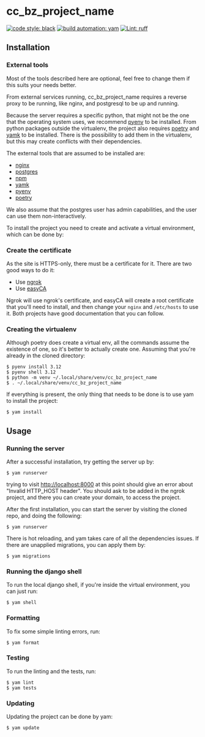 # cc_bz_project_name

[![code style: black][black_badge]][black_url]
[![build automation: yam][yam_badge]][yam_url]
[![Lint: ruff][ruff_badge]][ruff_url]


## Installation

### External tools

Most of the tools described here are optional, feel free to change them
if this suits your needs better.

From external services running, cc_bz_project_name requires a
reverse proxy to be running, like nginx, and postgresql to be up and
running.

Because the server requires a specific python, that might not be the one
that the operating system uses, we recommend [pyenv] to be installed.
From python packages outside the virtualenv, the project also requires
[poetry] and [yamk] to be installed. There is the possibility to add them
in the virtualenv, but this may create conflicts with their dependencies.

The external tools that are assumed to be installed are:

- [nginx]
- [postgres]
- [npm]
- [yamk]
- [pyenv]
- [poetry]

We also assume that the postgres user has admin capabilities, and the
user can use them non-interactively.

To install the project you need to create and activate a virtual
environment, which can be done by:

### Create the certificate

As the site is HTTPS-only, there must be a certificate for it. There are
two good ways to do it:

- Use [ngrok]
- Use [easyCA]

Ngrok will use ngrok's certificate, and easyCA will create a root
certificate that you'll need to install, and then change your `nginx`
and `/etc/hosts` to use it. Both projects have good documentation that
you can follow.

### Creating the virtualenv

Although poetry does create a virtual env, all the commands assume the
existence of one, so it's better to actually create one. Assuming that
you're already in the cloned directory:

``` console
$ pyenv install 3.12
$ pyenv shell 3.12
$ python -m venv ~/.local/share/venv/cc_bz_project_name
$ . ~/.local/share/venv/cc_bz_project_name
```

If everything is present, the only thing that needs to be done is to use
yam to install the project:

``` console
$ yam install
```

## Usage

### Running the server

After a successful installation, try getting the server up by:

``` console
$ yam runserver
```

trying to visit <http://localhost:8000> at this point should give an
error about "Invalid HTTP_HOST header". You should ask to be added in
the ngrok project, and there you can create your domain, to access the
project.

After the first installation, you can start the server by visiting the
cloned repo, and doing the following:

``` console
$ yam runserver
```

There is hot reloading, and yam takes care of all the dependencies
issues. If there are unapplied migrations, you can apply them by:

``` console
$ yam migrations
```

### Running the django shell

To run the local django shell, if you're inside the virtual environment,
you can just run:

``` console
$ yam shell
```

### Formatting

To fix some simple linting errors, run:

``` console
$ yam format
```

### Testing

To run the linting and the tests, run:

``` console
$ yam lint
$ yam tests
```

### Updating

Updating the project can be done by yam:

``` console
$ yam update
```

[black_badge]: https://img.shields.io/badge/code%20style-black-000000.svg
[black_url]: https://github.com/psf/black
[yam_badge]: https://img.shields.io/badge/build%20automation-yamk-success
[yam_url]: https://github.com/spapanik/yamk
[ruff_badge]: https://img.shields.io/endpoint?url=https://raw.githubusercontent.com/charliermarsh/ruff/main/assets/badge/v1.json
[ruff_url]: https://github.com/charliermarsh/ruff
[nginx]: https://www.nginx.com/resources/wiki/start/topics/tutorials/install/
[postgres]: https://www.postgresql.org/download/
[npm]: https://docs.npmjs.com/cli/
[yamk]: https://yamk.readthedocs.io/en/stable/installation.html
[pyenv]: https://github.com/pyenv/pyenv#installation
[poetry]: https://python-poetry.org/docs/
[ngrok]: https://ngrok.com/
[easyCA]: https://github.com/onepesu/easyCA
